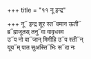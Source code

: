 +++
title = "११ नू इन्द्र"

+++
नू᳓ इन्द्र शूर स्त᳓वमान ऊती᳓  
ब्र᳓ह्मजूतस् तनु᳓वा वावृधस्व  
उ᳓प नो वा᳓जान् मिमीहि उ᳓प स्ती᳓न्  
यूय᳓म् पात सुअस्ति᳓भिः स᳓दा नः